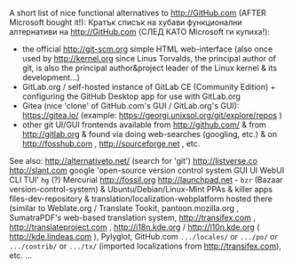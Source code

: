 A short list of nice functional alternatives to http://GitHub.com (AFTER Microsoft bought it!):
Кратък списък на хубави функционални алтернативи на http://GitHub.com (СЛЕД КАТО Microsoft ги купиха!):

* the official http://git-scm.org simple HTML web-interface (also once used by http://kernel.org since Linus Torvalds, the principal author of git, is also the principal author&project leader of the Linux kernel & its development...)
* GitLab.org / self-hosted instance of GitLab CE (Community Edition) + configuring the GitHub Desktop app for use with GitLab.org
* Gitea (nice 'clone' of GitHub.com's GUI / GitLab.org's GUI): https://gitea.io/ (example: https://georgi.unixsol.org/git/explore/repos )
* other git UI/GUI frontends available from http://github.com/ & from http://gitlab.org & found via doing web-searches (googling, etc.) & on http://fosshub.com , http://sourceforge.net , etc.


See also:
http://alternativeto.net/ (search for 'git')
http://listverse.co
http://slant.com
google 'open-source version control system GUI UI WebUI CLI TUI'
`hg` (?)
Mercurial
http://fossil.org
http://launchpad.net - `bzr` (Bazaar version-control-system) & Ubuntu/Debian/Linux-Mint PPAs & killer apps files-dev-repository & translation/localization-webplatform hosted there (similar to Weblate.org / Translate Tookit, pantoon.mozilla.org , SumatraPDF's web-based translation system, http://transifex.com , http://translateproject.com , http://i18n.kde.org / http://l10n.kde.org ( http://kde.lindeas.com ), Pylyglot, GitHub.com `.../locales/` or `.../po/` or `.../contrib/` or `.../tx/` (imported localizations from http://transifex.com), etc. ...